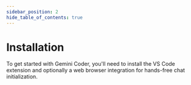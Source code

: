 ```yaml
---
sidebar_position: 2
hide_table_of_contents: true
---
```


# Installation

To get started with Gemini Coder, you'll need to install the VS Code extension and optionally a web browser integration for hands-free chat initialization.

